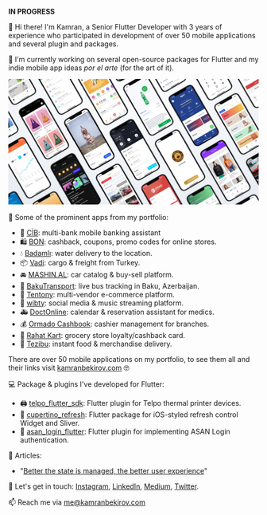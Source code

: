<b>IN PROGRESS</b>

👋 Hi there! I'm Kamran, a Senior Flutter Developer with 3 years of experience who participated in development of over 50 mobile applications and several plugin and packages.

🌱 I'm currently working on several open-source packages for Flutter and my indie mobile app ideas *por el arte* (for the art of it).

![Portfolio](https://raw.githubusercontent.com/kamranbekirovyz/kamranbekirovyz/main/kamran-portfolio.jpg)

🚀 Some of the prominent apps from my portfolio:
- 🏦 [CİB](https://cib.az): multi-bank mobile banking assistant
- 🛍️ [BON](https://bon.az): cashback, coupons, promo codes for online stores.
- 💧 [Badamlı](https://badamli.az): water delivery to the location.
- 📦 [Vadi](https://vadi.az): cargo & freight from Turkey.
- 🚘 [MASHIN.AL](https://mashin.al): car catalog & buy-sell platform.
- 🚌 [BakuTransport](https://bakutransport.az): live bus tracking in Baku, Azerbaijan.
- 👕 [Tentony](https://tentony.com): multi-vendor e-commerce platform.
- 🎵 [wibty](https://wibty.com): social media & music streaming platform.
- 🚑 [DoctOnline](https://doctonline.az): calendar & reservation assistant for medics.
- 💰 [Ormado Cashbook](https://ormado.de): cashier management for branches.
- 🏪 [Rahat Kart](https://rahatmarket.az): grocery store loyalty/cashback card.
- 🚚 [Tezibu](https://tezibu.az): instant food & merchandise delivery.

There are over 50 mobile applications on my portfolio, to see them all and their links visit [kamranbekirov.com](https://kamranbekirov.com) 🤓


💻 Package & plugins I've developed for Flutter:
- 🖨 [telpo_flutter_sdk](https://): Flutter plugin for Telpo thermal printer devices.
- 🔄 [cupertino_refresh](https://): Flutter package for iOS-styled refresh control Widget and Sliver.
- 🔑 [asan_login_flutter](https://): Flutter plugin for implementing ASAN Login authentication.

📝 Articles:
- "[Better the state is managed, the better user experience](https://medium.com/design-bootcamp/better-the-state-is-managed-the-better-users-experience-ded901259012)"

💬 Let's get in touch: [Instagram](https://instagram.com/kamranbekirovyz), [LinkedIn](https://linkedin.com/in/kamranbekirovyz), [Medium](https://medium.com/kamranbekirovyz), [Twitter](https://twitter.com/kamranbekirovyz).

📫 Reach me via [me@kamranbekirov.com](mailto:me@kamranbekirov.com)
